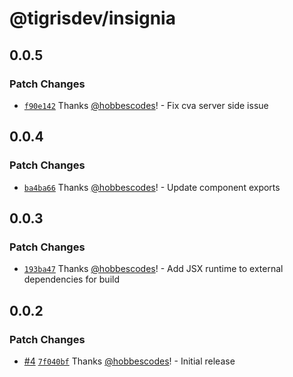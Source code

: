 # @tigrisdev/insignia

## 0.0.5

### Patch Changes

- [`f90e142`](https://github.com/hobbescodes/insignia/commit/f90e1425ba5fad087329b8f95d01c34fdd568dc2) Thanks [@hobbescodes](https://github.com/hobbescodes)! - Fix cva server side issue

## 0.0.4

### Patch Changes

- [`ba4ba66`](https://github.com/hobbescodes/insignia/commit/ba4ba669bc6934d24d3eb9203d4f720c17fb20e9) Thanks [@hobbescodes](https://github.com/hobbescodes)! - Update component exports

## 0.0.3

### Patch Changes

- [`193ba47`](https://github.com/hobbescodes/insignia/commit/193ba473df9228c648c6e089b9ddc9319382dc6f) Thanks [@hobbescodes](https://github.com/hobbescodes)! - Add JSX runtime to external dependencies for build

## 0.0.2

### Patch Changes

- [#4](https://github.com/hobbescodes/insignia/pull/4) [`7f040bf`](https://github.com/hobbescodes/insignia/commit/7f040bf62bebc4a673f055f326433ded5bdf6788) Thanks [@hobbescodes](https://github.com/hobbescodes)! - Initial release

